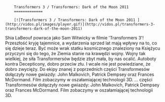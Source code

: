 
        Transformers 3 / Transformers: Dark of the Moon 2011 
        =============
        
        [![Transformers 3 / Transformers: Dark of the Moon 2011 ](http://vidos.pl/images/player.gif)](http://vidos.pl/transformers-3-transformers-dark-of-the-moon-2011)
        
        
 Shia LaBeouf powraca jako Sam Witwicky w filmie 'Transformers 3'! Przeszłość kryję tajemnice, a wydarzenia sprzed lat mają wpływy na to, co się dzieje teraz. Być może wrak statku kosmicznego znaleziony na Księżycu przyczyni się do tego, że Ziemia stanie na krawędzi wojny. Wojny tak wielkiej, że siła Transformersów będzie zbyt mała, by nas ocalić. Autoboty kontra Decepticony, dobro przeciw złu. I wcale nie jest powiedziane, że dobro zwycięży. Do ekipy znanej z poprzednich części Transformesów dołączyły nowe gwiazdy: John Malkovich, Patrick Dempsey oraz Frances McDormand. Film zobaczymy w oszałamiającej technologii 3D.   ... części Transformesów dołączyły nowe gwiazdy: John Malkovich, Patrick Dempsey oraz Frances McDormand. Film zobaczymy w oszałamiającej technologii 3D.
    